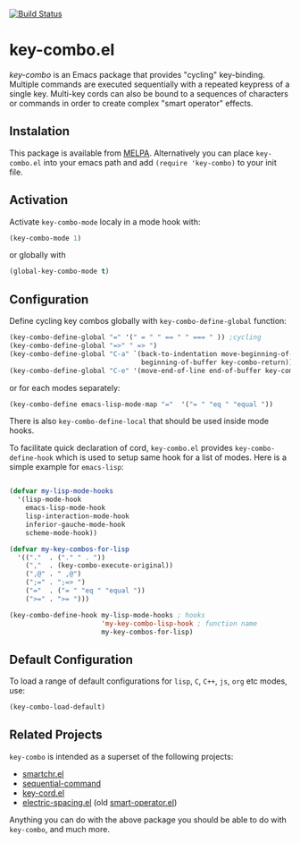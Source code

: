 [![Build Status](https://secure.travis-ci.org/uk-ar/key-combo.png)](http://travis-ci.org/uk-ar/key-combo)

# key-combo.el

*key-combo* is an Emacs package that provides "cycling" key-binding. Multiple
commands are executed sequentially with a repeated keypress of a single
key. Multi-key cords can also be bound to a sequences of characters or commands
in order to create complex "smart operator" effects.

## Instalation


This package is available from [MELPA](http://melpa.org/#/). Alternatively you
can place `key-combo.el` into your emacs path and add `(require 'key-combo)` to
your init file.


## Activation

Activate `key-combo-mode` localy in a mode hook with:

```lisp
(key-combo-mode 1)
```

or globally with

```lisp
(global-key-combo-mode t)
```

## Configuration

Define cycling key combos globally with `key-combo-define-global` function:

```lisp
(key-combo-define-global "=" '(" = " " == " " === " )) ;cycling
(key-combo-define-global "=>" " => ")
(key-combo-define-global "C-a" `(back-to-indentation move-beginning-of-line
                                 beginning-of-buffer key-combo-return))
(key-combo-define-global "C-e" '(move-end-of-line end-of-buffer key-combo-return))
```

or for each modes separately:

```lisp
(key-combo-define emacs-lisp-mode-map "="  '("= " "eq " "equal "))
```

There is also `key-combo-define-local` that should be used inside mode hooks.


To facilitate quick declaration of cord, `key-combo.el` provides
`key-combo-define-hook` which is used to setup same hook for a list of
modes. Here is a simple example for `emacs-lisp`:

```lisp

(defvar my-lisp-mode-hooks
  '(lisp-mode-hook
    emacs-lisp-mode-hook
    lisp-interaction-mode-hook
    inferior-gauche-mode-hook
    scheme-mode-hook))

(defvar my-key-combos-for-lisp
  '(("."  . ("." " . "))
    (","  . (key-combo-execute-original))
    (",@" . " ,@")
    (";=" . ";=> ")
    ("="  . ("= " "eq " "equal "))
    (">=" . ">= ")))

(key-combo-define-hook my-lisp-mode-hooks ; hooks
                       'my-key-combo-lisp-hook ; function name
                       my-key-combos-for-lisp)

```

## Default Configuration

To load a range of default configurations for `lisp`, `C`, `C++`, `js`, `org`
etc modes, use:

```lisp
(key-combo-load-default)

```

## Related Projects

`key-combo` is intended as a superset of the following projects:

- [smartchr.el](https://github.com/imakado/emacs-smartchr)
- [sequential-command](http://emacswiki.org/emacs/sequential-command.el)
- [key-cord.el](http://emacswiki.org/emacs/key-chord.el)
- [electric-spacing.el](https://github.com/xwl/electric-spacing) (old [smart-operator.el](http://www.emacswiki.org/emacs/SmartOperator))

Anything you can do with the above package you should be able to do with
`key-combo`, and much more.


